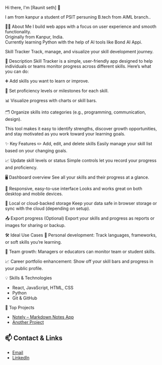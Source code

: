 Hi there, I'm [Raunit seth] 👋


 I am from kanpur a student of PSIT  persuning B.tech  from AIML branch..

👨‍💻 About Me
I build web apps with a focus on user experience and smooth functionality.  
Originally from Kanpur, India.  
Currently learning Python with the help of AI tools like Bond AI Appi.

Skill Tracker
Track, manage, and visualize your skill development journey.



📖 Description
Skill Tracker is a simple, user-friendly app designed to help individuals or teams monitor progress across different skills. Here’s what you can do:

➕ Add skills you want to learn or improve.

🎯 Set proficiency levels or milestones for each skill.

📊 Visualize progress with charts or skill bars.

🗂️ Organize skills into categories (e.g., programming, communication, design).

This tool makes it easy to identify strengths, discover growth opportunities, and stay motivated as you work toward your learning goals.




✨ Key Features
✏️ Add, edit, and delete skills
Easily manage your skill list based on your changing goals.

📈 Update skill levels or status
Simple controls let you record your progress and proficiency.

🖥️ Dashboard overview
See all your skills and their progress at a glance.

📱 Responsive, easy-to-use interface
Looks and works great on both desktop and mobile devices.

💾 Local or cloud-backed storage
Keep your data safe in browser storage or sync with the cloud (depending on setup).

📤 Export progress (Optional)
Export your skills and progress as reports or images for sharing or backup.

🛠️ Ideal Use Cases
👤 Personal development: Track languages, frameworks, or soft skills you’re learning.

👥 Team growth: Managers or educators can monitor team or student skills.

📈 Career portfolio enhancement: Show off your skill bars and progress in your public profile.





💡 Skills & Technologies
- React, JavaScript, HTML, CSS
- Python
- Git & GitHub

🚀 Top Projects
- [Notely – Markdown Notes App](https://github.com/yourusername/notely)
- [Another Project](https://github.com/yourusername/another-project)

## 📫 Contact & Links
- [Email](mailto:2k22.aiml.2212979@gmail.com)
- [LinkedIn](https://www.linkedin.com/in/raunit-seth-01360a30b/)



